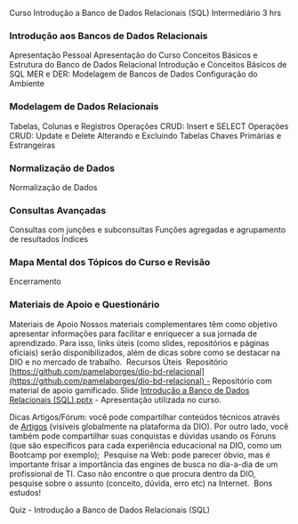 Curso Introdução a Banco de Dados Relacionais (SQL)
Intermediário
3 hrs

### Introdução aos Bancos de Dados Relacionais
Apresentação Pessoal
Apresentação do Curso
Conceitos Básicos e Estrutura do Banco de Dados Relacional
Introdução e Conceitos Básicos de SQL
MER e DER: Modelagem de Bancos de Dados
Configuração do Ambiente

### Modelagem de Dados Relacionais
Tabelas, Colunas e Registros
Operações CRUD: Insert e SELECT
Operações CRUD: Update e Delete
Alterando e Excluindo Tabelas
Chaves Primárias e Estrangeiras

### Normalização de Dados
Normalização de Dados

### Consultas Avançadas
Consultas com junções e subconsultas
Funções agregadas e agrupamento de resultados
Índices

### Mapa Mental dos Tópicos do Curso e Revisão
Encerramento

### Materiais de Apoio e Questionário
Materiais de Apoio
Nossos materiais complementares têm como objetivo apresentar informações para facilitar e enriquecer a sua jornada de aprendizado. Para isso, links úteis (como slides, repositórios e páginas oficiais) serão disponibilizados, além de dicas sobre como se destacar na DIO e no mercado de trabalho. 
Recursos Úteis 
Repositório
 [https://github.com/pamelaborges/dio-bd-relacional](https://github.com/pamelaborges/dio-bd-relacional) - Repositório com material de apoio gamificado.
Slide
[Introdução a Banco de Dados Relacionais (SQL).pptx](https://hermes.dio.me/files/assets/dd0de1a7-42f7-4359-805f-15d609dfa322.pptx) - Apresentação utilizada no curso.

Dicas
Artigos/Fórum: você pode compartilhar conteúdos técnicos através de [Artigos](https://web.dio.me/articles) (visíveis globalmente na plataforma da DIO). Por outro lado, você também pode compartilhar suas conquistas e dúvidas usando os Fóruns (que são específicos para cada experiência educacional na DIO, como um Bootcamp por exemplo); 
 Pesquise na Web: pode parecer óbvio, mas é importante frisar a importância das engines de busca no dia-a-dia de um profissional de TI. Caso não encontre o que procura dentro da DIO, pesquise sobre o assunto (conceito, dúvida, erro etc) na Internet. 
Bons estudos!


Quiz - Introdução a Banco de Dados Relacionais (SQL)


